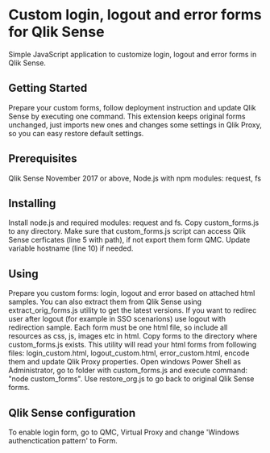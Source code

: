 # Custom login, logout and error forms for Qlik Sense
Simple JavaScript application to customize login, logout and error forms in Qlik Sense. 
## Getting Started
Prepare your custom forms, follow deployment instruction and update Qlik Sense by executing one command. This extension keeps original forms unchanged, just imports new ones and changes some settings in Qlik Proxy, so you can easy restore default settings.
## Prerequisites
Qlik Sense November 2017 or above, Node.js with npm modules: request, fs  
## Installing
Install node.js and required modules: request and fs. Copy custom_forms.js to any directory. Make sure that custom_forms.js script can access Qlik Sense cerficates (line 5 with path), if not export them form QMC. Update variable hostname (line 10) if needed. 
## Using
Prepare you custom forms: login, logout and error based on attached html samples. You can also extract them from Qlik Sense using extract_orig_forms.js utility to get the latest versions.  If you want to redirec user after logout (for example in SSO scenarions) use logout with redirection sample. Each form must be one html file, so include all resources as css, js, images etc in html. Copy forms to the directory where custom_forms.js exists. This utility will read your html forms from following files: login_custom.html, logout_custom.html, error_custom.html, encode them and update Qlik Proxy properties. Open windows Power Shell as Administrator, go to folder with custom_forms.js and execute command: "node custom_forms". Use restore_org.js to go back to original Qlik Sense forms.
## Qlik Sense configuration
To enable login form, go to QMC, Virtual Proxy and change 'Windows authenctication pattern' to Form. 
